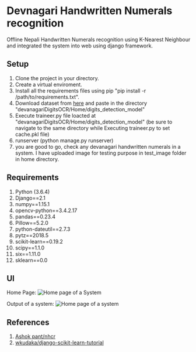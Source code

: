 # Devnagari Handwritten Numerals recognition
Offline Nepali Handwritten Numerals recognition using K-Nearest Neighbour and integrated the system into web using django framework.

## Setup
1. Clone the project in your directory.
2. Create a virtual enviroment.
3. Install all the requirements files using pip "pip install -r /path/to/requirements.txt".
4. Download dataset from [here](https://www.google.com "Google's Homepage") and paste in the directory "devanagariDigitsOCR/Home/digits_detection_model"
5. Execute traineer.py file loacted at "devanagariDigitsOCR/Home/digits_detection_model" (be sure to navigate to the same directory while Executing traineer.py to set cache.pkl file)
6. runserver (python manage.py runserver)
7. you are good to go, check any devanagari handwritten numerals in a system. 
I have uploaded image for testing purpose in test_image folder in home directory.


## Requirements
1. Python (3.6.4)
2. Django==2.1
3. numpy==1.15.1
4. opencv-python==3.4.2.17
5. pandas==0.23.4
6. Pillow==5.2.0
7. python-dateutil==2.7.3
8. pytz==2018.5
9. scikit-learn==0.19.2
10. scipy==1.1.0
11. six==1.11.0
12. sklearn==0.0

## UI
Home Page:
![Home page of a System](https://github.com/dipbazz/Devanagari-numerals-recognition-using-KNN-and-integration-with-django/blob/master/devanagariDigitsOCR/test_image/UI/home%20page.JPG "Home Page")

Output of a system:
![Home page of a system](https://github.com/dipbazz/Devanagari-numerals-recognition-using-KNN-and-integration-with-django/blob/master/devanagariDigitsOCR/test_image/UI/browser_test.jpg "Output of a system for a given input")



## References
1. [Ashok pant/nhcr](https://github.com/ashokpant/nhcr)
2. [wkudaka/django-scikit-learn-tutorial](https://github.com/wkudaka/django-scikit-learn-tutorial)
